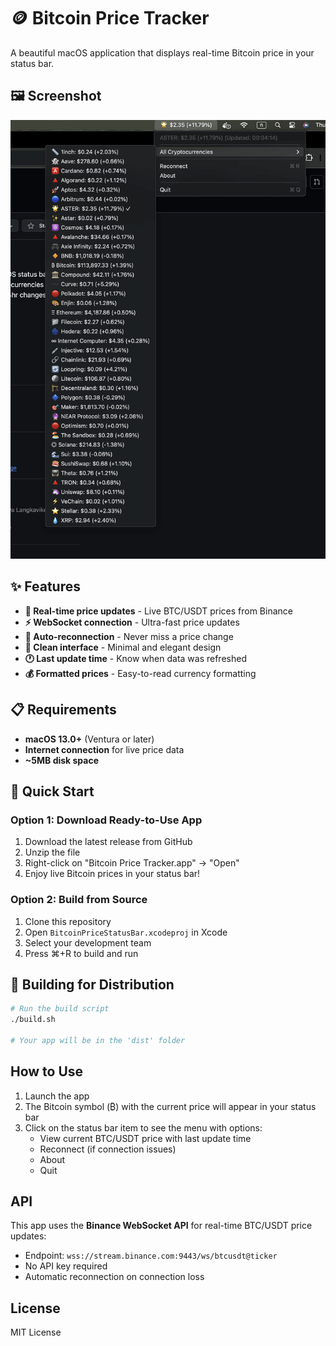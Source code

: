 # 🪙 Bitcoin Price Tracker

A beautiful macOS application that displays real-time Bitcoin price in your status bar.

## 🖼️ Screenshot

![Crypto Price Tracker Screenshot](ss.png)

## ✨ Features

- **🔴 Real-time price updates** - Live BTC/USDT prices from Binance
- **⚡ WebSocket connection** - Ultra-fast price updates
- **🔄 Auto-reconnection** - Never miss a price change
- **🎨 Clean interface** - Minimal and elegant design
- **🕐 Last update time** - Know when data was refreshed
- **💰 Formatted prices** - Easy-to-read currency formatting

## 📋 Requirements

- **macOS 13.0+** (Ventura or later)
- **Internet connection** for live price data
- **~5MB disk space**

## 🚀 Quick Start

### Option 1: Download Ready-to-Use App
1. Download the latest release from GitHub
2. Unzip the file
3. Right-click on "Bitcoin Price Tracker.app" → "Open"
4. Enjoy live Bitcoin prices in your status bar!

### Option 2: Build from Source
1. Clone this repository
2. Open `BitcoinPriceStatusBar.xcodeproj` in Xcode
3. Select your development team
4. Press ⌘+R to build and run

## 🔨 Building for Distribution

```bash
# Run the build script
./build.sh

# Your app will be in the 'dist' folder
```

## How to Use

1. Launch the app
2. The Bitcoin symbol (₿) with the current price will appear in your status bar
3. Click on the status bar item to see the menu with options:
   - View current BTC/USDT price with last update time
   - Reconnect (if connection issues)
   - About
   - Quit

## API

This app uses the **Binance WebSocket API** for real-time BTC/USDT price updates:
- Endpoint: `wss://stream.binance.com:9443/ws/btcusdt@ticker`
- No API key required
- Automatic reconnection on connection loss

## License

MIT License
